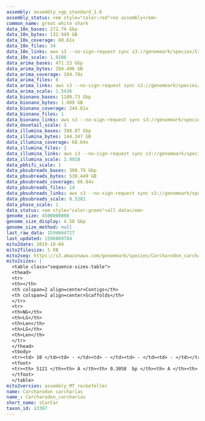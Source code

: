 ```yaml
---
assembly: assembly_vgp_standard_1.6
assembly_status: <em style="color:red">no assembly</em>
common_name: great white shark
data_10x_bases: 272.74 Gbp
data_10x_bytes: 132.949 GB
data_10x_coverage: 60.61x
data_10x_files: 34
data_10x_links: aws s3 --no-sign-request sync s3://genomeark/species/Carcharodon_carcharias/sCarCar2/genomic_data/10x/ .<br>
data_10x_scale: 1.9106
data_arima_bases: 471.53 Gbp
data_arima_bytes: 284.496 GB
data_arima_coverage: 104.78x
data_arima_files: 6
data_arima_links: aws s3 --no-sign-request sync s3://genomeark/species/Carcharodon_carcharias/sCarCar2/genomic_data/arima/ .<br>
data_arima_scale: 1.5436
data_bionano_bases: 1100.73 Gbp
data_bionano_bytes: 1.609 GB
data_bionano_coverage: 244.61x
data_bionano_files: 1
data_bionano_links: aws s3 --no-sign-request sync s3://genomeark/species/Carcharodon_carcharias/sCarCar2/genomic_data/bionano/ .<br>
data_dovetail_scale: 1
data_illumina_bases: 308.87 Gbp
data_illumina_bytes: 144.347 GB
data_illumina_coverage: 68.64x
data_illumina_files: 1
data_illumina_links: aws s3 --no-sign-request sync s3://genomeark/species/Carcharodon_carcharias/sCarCar2/genomic_data/illumina/ .<br>
data_illumina_scale: 1.9928
data_pbhifi_scale: 1
data_pbsubreads_bases: 300.79 Gbp
data_pbsubreads_bytes: 530.449 GB
data_pbsubreads_coverage: 66.84x
data_pbsubreads_files: 14
data_pbsubreads_links: aws s3 --no-sign-request sync s3://genomeark/species/Carcharodon_carcharias/sCarCar2/genomic_data/pacbio/ . --exclude "*ccs.bam*"<br>
data_pbsubreads_scale: 0.5281
data_phase_scale: 1
data_status: <em style="color:green">all data</em>
genome_size: 4500000000
genome_size_display: 4.50 Gbp
genome_size_method: null
last_raw_data: 1594664727
last_updated: 1596069784
mito2date: 2019-10-04
mito2filesize: 5 KB
mito2seq: https://s3.amazonaws.com/genomeark/species/Carcharodon_carcharias/sCarCar2/assembly_MT_rockefeller/sCarCar2.MT.20191004.fasta.gz
mito2sizes: |
  <table class="sequence-sizes-table">
  <thead>
  <tr>
  <th></th>
  <th colspan=2 align=center>Contigs</th>
  <th colspan=2 align=center>Scaffolds</th>
  </tr>
  <tr>
  <th>NG</th>
  <th>LG</th>
  <th>Len</th>
  <th>LG</th>
  <th>Len</th>
  </tr>
  </thead>
  <tbody>
  <tr><td> 10 </td><td> - </td><td> - </td><td> - </td><td> - </td></tr>  <tr><td> 20 </td><td> - </td><td> - </td><td> - </td><td> - </td></tr>  <tr><td> 30 </td><td> - </td><td> - </td><td> - </td><td> - </td></tr>  <tr><td> 40 </td><td> - </td><td> - </td><td> - </td><td> - </td></tr>  <tr style="background-color:#cccccc;"><td> 50 </td><td> - </td><td style="background-color:#ff8888;"> - </td><td> - </td><td style="background-color:#ff8888;"> - </td></tr>  <tr><td> 60 </td><td> - </td><td> - </td><td> - </td><td> - </td></tr>  <tr><td> 70 </td><td> - </td><td> - </td><td> - </td><td> - </td></tr>  <tr><td> 80 </td><td> - </td><td> - </td><td> - </td><td> - </td></tr>  <tr><td> 90 </td><td> - </td><td> - </td><td> - </td><td> - </td></tr>  <tr><td> 100 </td><td> - </td><td> - </td><td> - </td><td> - </td></tr>  </tbody>
  <tfoot>
  <tr><th> 5121 </th><th> A </th><th> 0.3058  bp </th><th> A </th><th> 0.3058  bp </th></tr>
  </tfoot>
  </table>
mito2version: assembly_MT_rockefeller
name: Carcharodon carcharias
name_: Carcharodon_carcharias
short_name: sCarCar
taxon_id: 13397
---
```


